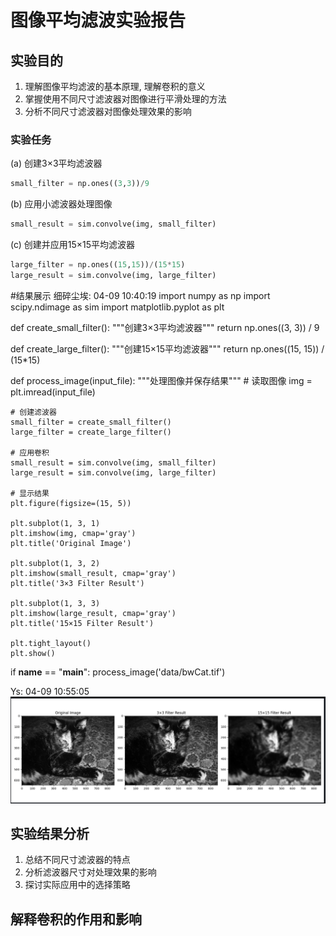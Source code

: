 # 图像平均滤波实验报告

## 实验目的
1. 理解图像平均滤波的基本原理, 理解卷积的意义
2. 掌握使用不同尺寸滤波器对图像进行平滑处理的方法
3. 分析不同尺寸滤波器对图像处理效果的影响

### 实验任务 

(a) 创建3×3平均滤波器
```python
small_filter = np.ones((3,3))/9
 ```
 (b) 应用小滤波器处理图像
```python
small_result = sim.convolve(img, small_filter)
 ```
 (c) 创建并应用15×15平均滤波器
```python
large_filter = np.ones((15,15))/(15*15)
large_result = sim.convolve(img, large_filter)
 ```

#结果展示
细碎尘埃: 04-09 10:40:19
import numpy as np
import scipy.ndimage as sim
import matplotlib.pyplot as plt

def create_small_filter():
    """创建3×3平均滤波器"""
    return np.ones((3, 3)) / 9

def create_large_filter():
    """创建15×15平均滤波器"""
    return np.ones((15, 15)) / (15*15)

def process_image(input_file):
    """处理图像并保存结果"""
    # 读取图像
    img = plt.imread(input_file)
    
    # 创建滤波器
    small_filter = create_small_filter()
    large_filter = create_large_filter()
    
    # 应用卷积
    small_result = sim.convolve(img, small_filter)
    large_result = sim.convolve(img, large_filter)
    
    # 显示结果
    plt.figure(figsize=(15, 5))
    
    plt.subplot(1, 3, 1)
    plt.imshow(img, cmap='gray')
    plt.title('Original Image')
    
    plt.subplot(1, 3, 2)
    plt.imshow(small_result, cmap='gray')
    plt.title('3×3 Filter Result')
    
    plt.subplot(1, 3, 3)
    plt.imshow(large_result, cmap='gray')
    plt.title('15×15 Filter Result')
    
    plt.tight_layout()
    plt.show()

if __name__ == "__main__":
    process_image('data/bwCat.tif')

Ys: 04-09 10:55:05
![alt text](1ddd438afc275350773e4a15e60b39ad-1.png)

## 实验结果分析
1. 总结不同尺寸滤波器的特点
2. 分析滤波器尺寸对处理效果的影响
3. 探讨实际应用中的选择策略

## 解释卷积的作用和影响